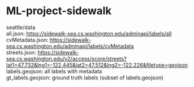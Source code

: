 # ML-project-sidewalk
seattle/data <br>
all.json: https://sidewalk-sea.cs.washington.edu/adminapi/labels/all <br>
cvMetadata.json: https://sidewalk-sea.cs.washington.edu/adminapi/labels/cvMetadata <br>
streets.json: https://sidewalk-sea.cs.washington.edu/v2/access/score/streets?lat1=47.732&lng1=-122.445&lat2=47.512&lng2=-122.226&filetype=geojson <br>
labels.geojson: all labels with metadata <br>
gt_labels.geojson: ground truth labels (subset of labels.geojson) <br>
